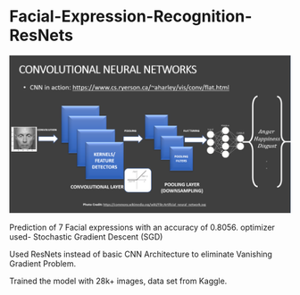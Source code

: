 # Facial-Expression-Recognition-ResNets
![alt text](https://raw.githubusercontent.com/Ayush312003/Facial-Expression-Recognition-ResNets/main/download.png)

Prediction of 7 Facial expressions with an accuracy of 0.8056.
optimizer used- Stochastic Gradient Descent (SGD)

Used ResNets instead of basic CNN Architecture to eliminate Vanishing Gradient Problem.

Trained the model with 28k+ images, data set from Kaggle.
